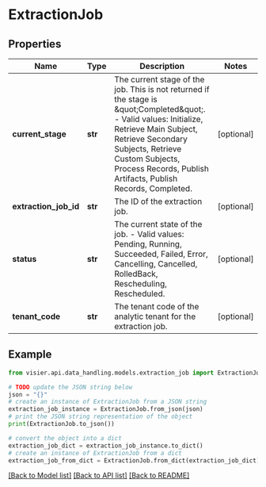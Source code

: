 # ExtractionJob


## Properties

Name | Type | Description | Notes
------------ | ------------- | ------------- | -------------
**current_stage** | **str** | The current stage of the job. This is not returned if the stage is \&quot;Completed\&quot;.  - Valid values: Initialize, Retrieve Main Subject, Retrieve Secondary Subjects, Retrieve Custom Subjects, Process Records, Publish Artifacts, Publish Records, Completed. | [optional] 
**extraction_job_id** | **str** | The ID of the extraction job. | [optional] 
**status** | **str** | The current state of the job.  - Valid values: Pending, Running, Succeeded, Failed, Error, Cancelling, Cancelled, RolledBack, Rescheduling, Rescheduled. | [optional] 
**tenant_code** | **str** | The tenant code of the analytic tenant for the extraction job. | [optional] 

## Example

```python
from visier.api.data_handling.models.extraction_job import ExtractionJob

# TODO update the JSON string below
json = "{}"
# create an instance of ExtractionJob from a JSON string
extraction_job_instance = ExtractionJob.from_json(json)
# print the JSON string representation of the object
print(ExtractionJob.to_json())

# convert the object into a dict
extraction_job_dict = extraction_job_instance.to_dict()
# create an instance of ExtractionJob from a dict
extraction_job_from_dict = ExtractionJob.from_dict(extraction_job_dict)
```
[[Back to Model list]](../README.md#documentation-for-models) [[Back to API list]](../README.md#documentation-for-api-endpoints) [[Back to README]](../README.md)


